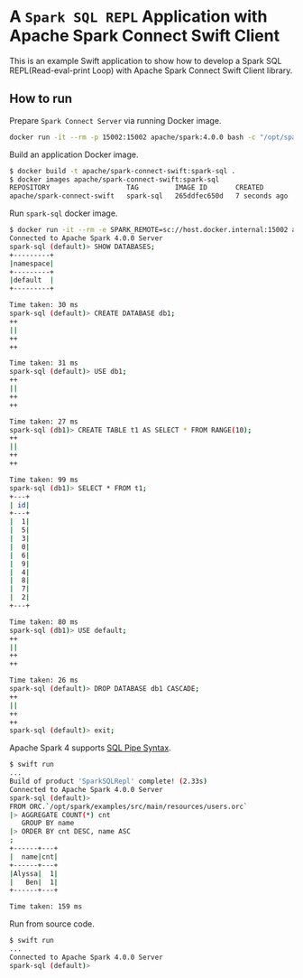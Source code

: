 # A `Spark SQL REPL` Application with Apache Spark Connect Swift Client

This is an example Swift application to show how to develop a Spark SQL REPL(Read-eval-print Loop) with Apache Spark Connect Swift Client library.

## How to run

Prepare `Spark Connect Server` via running Docker image.

```bash
docker run -it --rm -p 15002:15002 apache/spark:4.0.0 bash -c "/opt/spark/sbin/start-connect-server.sh --wait"
```

Build an application Docker image.

```bash
$ docker build -t apache/spark-connect-swift:spark-sql .
$ docker images apache/spark-connect-swift:spark-sql
REPOSITORY                   TAG         IMAGE ID       CREATED         SIZE
apache/spark-connect-swift   spark-sql   265ddfec650d   7 seconds ago   390MB
```

Run `spark-sql` docker image.

```bash
$ docker run -it --rm -e SPARK_REMOTE=sc://host.docker.internal:15002 apache/spark-connect-swift:spark-sql
Connected to Apache Spark 4.0.0 Server
spark-sql (default)> SHOW DATABASES;
+---------+
|namespace|
+---------+
|default  |
+---------+

Time taken: 30 ms
spark-sql (default)> CREATE DATABASE db1;
++
||
++
++

Time taken: 31 ms
spark-sql (default)> USE db1;
++
||
++
++

Time taken: 27 ms
spark-sql (db1)> CREATE TABLE t1 AS SELECT * FROM RANGE(10);
++
||
++
++

Time taken: 99 ms
spark-sql (db1)> SELECT * FROM t1;
+---+
| id|
+---+
|  1|
|  5|
|  3|
|  0|
|  6|
|  9|
|  4|
|  8|
|  7|
|  2|
+---+

Time taken: 80 ms
spark-sql (db1)> USE default;
++
||
++
++

Time taken: 26 ms
spark-sql (default)> DROP DATABASE db1 CASCADE;
++
||
++
++
spark-sql (default)> exit;
```

Apache Spark 4 supports [SQL Pipe Syntax](https://spark.apache.org/docs/4.0.0/sql-pipe-syntax.html).

```bash
$ swift run
...
Build of product 'SparkSQLRepl' complete! (2.33s)
Connected to Apache Spark 4.0.0 Server
spark-sql (default)>
FROM ORC.`/opt/spark/examples/src/main/resources/users.orc`
|> AGGREGATE COUNT(*) cnt
   GROUP BY name
|> ORDER BY cnt DESC, name ASC
;
+------+---+
|  name|cnt|
+------+---+
|Alyssa|  1|
|   Ben|  1|
+------+---+

Time taken: 159 ms
```

Run from source code.

```bash
$ swift run
...
Connected to Apache Spark 4.0.0 Server
spark-sql (default)>
```
